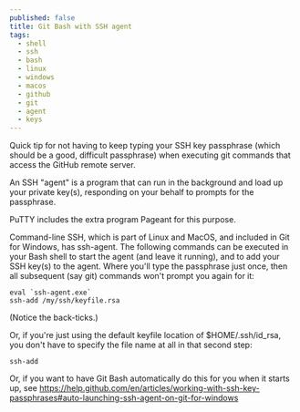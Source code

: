 ```yaml
---
published: false
title: Git Bash with SSH agent
tags:
  - shell
  - ssh
  - bash
  - linux
  - windows
  - macos
  - github
  - git
  - agent
  - keys
---
```

Quick tip for not having to keep typing your SSH key passphrase (which should be a good, difficult passphrase) when executing git commands that access the GitHub remote server.

An SSH "agent" is a program that can run in the background and load up your private key(s), responding on your behalf to prompts for the passphrase.

PuTTY includes the extra program Pageant for this purpose.

Command-line SSH, which is part of Linux and MacOS, and included in Git for Windows, has ssh-agent. The following commands can be executed in your Bash shell to start the agent (and leave it running), and to add your SSH key(s) to the agent. Where you'll type the passphrase just once, then all subsequent (say git) commands won't prompt you again for it:

```shell
eval `ssh-agent.exe`
ssh-add /my/ssh/keyfile.rsa
```

(Notice the back-ticks.)

Or, if you're just using the default keyfile location of $HOME/.ssh/id_rsa, you don't have to specify the file name at all in that second step:
```shell
ssh-add
```
Or, if you want to have Git Bash automatically do this for you when it starts up, see https://help.github.com/en/articles/working-with-ssh-key-passphrases#auto-launching-ssh-agent-on-git-for-windows